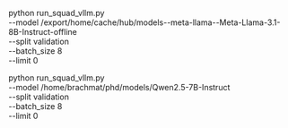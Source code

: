 python run_squad_vllm.py \
  --model /export/home/cache/hub/models--meta-llama--Meta-Llama-3.1-8B-Instruct-offline \
  --split validation \
  --batch_size  8 \
  --limit 0


python run_squad_vllm.py \
  --model /home/brachmat/phd/models/Qwen2.5-7B-Instruct \
  --split validation \
  --batch_size  8 \
  --limit 0